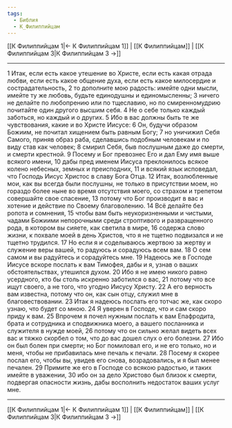 ```yaml
---
tags:
  - Библия
  - К_Филиппийцам
---
```

[[К Филиппийцам 1|← К Филиппийцам 1]] | [[К Филиппийцам]] | [[К Филиппийцам 3|К Филиппийцам 3 →]]

---
1 Итак, если есть какое утешение во Христе, если есть какая отрада любви, если есть какое общение духа, если есть какое милосердие и сострадательность,
2 то дополните мою радость: имейте одни мысли, имейте ту же любовь, будьте единодушны и единомысленны;
3 ничего не делайте по любопрению или по тщеславию, но по смиренномудрию почитайте один другого высшим себя.
4 Не о себе только каждый заботься, но каждый и о других.
5 Ибо в вас должны быть те же чувствования, какие и во Христе Иисусе:
6 Он, будучи образом Божиим, не почитал хищением быть равным Богу;
7 но уничижил Себя Самого, приняв образ раба, сделавшись подобным человекам и по виду став как человек;
8 смирил Себя, быв послушным даже до смерти, и смерти крестной.
9 Посему и Бог превознес Его и дал Ему имя выше всякого имени,
10 дабы пред именем Иисуса преклонилось всякое колено небесных, земных и преисподних,
11 и всякий язык исповедал, что Господь Иисус Христос в славу Бога Отца.
12 Итак, возлюбленные мои, как вы всегда были послушны, не только в присутствии моем, но гораздо более ныне во время отсутствия моего, со страхом и трепетом совершайте свое спасение,
13 потому что Бог производит в вас и хотение и действие по Своему благоволению.
14 Всё делайте без ропота и сомнения,
15 чтобы вам быть неукоризненными и чистыми, чадами Божиими непорочными среди строптивого и развращенного рода, в котором вы сияете, как светила в мире,
16 содержа слово жизни, к похвале моей в день Христов, что я не тщетно подвизался и не тщетно трудился.
17 Но если я и соделываюсь жертвою за жертву и служение веры вашей, то радуюсь и сорадуюсь всем вам.
18 О сем самом и вы радуйтесь и сорадуйтесь мне.
19 Надеюсь же в Господе Иисусе вскоре послать к вам Тимофея, дабы и я, узнав о ваших обстоятельствах, утешился духом.
20 Ибо я не имею никого равно усердного, кто бы столь искренно заботился о вас,
21 потому что все ищут своего, а не того, что угодно Иисусу Христу.
22 А его верность вам известна, потому что он, как сын отцу, служил мне в благовествовании.
23 Итак я надеюсь послать его тотчас же, как скоро узнаю, что будет со мною.
24 Я уверен в Господе, что и сам скоро приду к вам.
25 Впрочем я почел нужным послать к вам Епафродита, брата и сотрудника и сподвижника моего, а вашего посланника и служителя в нужде моей,
26 потому что он сильно желал видеть всех вас и тяжко скорбел о том, что до вас дошел слух о его болезни.
27 Ибо он был болен при смерти; но Бог помиловал его, и не его только, но и меня, чтобы не прибавилась мне печаль к печали.
28 Посему я скорее послал его, чтобы вы, увидев его снова, возрадовались, и я был менее печален.
29 Примите же его в Господе со всякою радостью, и таких имейте в уважении,
30 ибо он за дело Христово был близок к смерти, подвергая опасности жизнь, дабы восполнить недостаток ваших услуг мне.

---
[[К Филиппийцам 1|← К Филиппийцам 1]] | [[К Филиппийцам]] | [[К Филиппийцам 3|К Филиппийцам 3 →]]